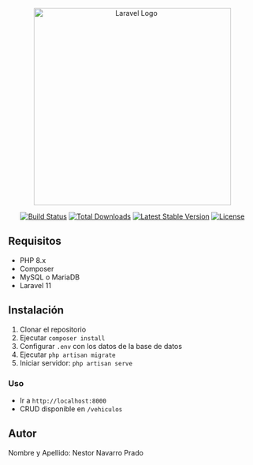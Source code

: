 <p align="center"><a href="https://laravel.com" target="_blank"><img src="https://raw.githubusercontent.com/laravel/art/master/logo-lockup/5%20SVG/2%20CMYK/1%20Full%20Color/laravel-logolockup-cmyk-red.svg" width="400" alt="Laravel Logo"></a></p>

<p align="center">
<a href="https://github.com/laravel/framework/actions"><img src="https://github.com/laravel/framework/workflows/tests/badge.svg" alt="Build Status"></a>
<a href="https://packagist.org/packages/laravel/framework"><img src="https://img.shields.io/packagist/dt/laravel/framework" alt="Total Downloads"></a>
<a href="https://packagist.org/packages/laravel/framework"><img src="https://img.shields.io/packagist/v/laravel/framework" alt="Latest Stable Version"></a>
<a href="https://packagist.org/packages/laravel/framework"><img src="https://img.shields.io/packagist/l/laravel/framework" alt="License"></a>
</p>

## Requisitos

- PHP 8.x
- Composer
- MySQL o MariaDB
- Laravel 11 

## Instalación

1. Clonar el repositorio
2. Ejecutar `composer install`
3. Configurar `.env` con los datos de la base de datos
4. Ejecutar `php artisan migrate`
5. Iniciar servidor: `php artisan serve`

### Uso
- Ir a `http://localhost:8000`
- CRUD disponible en `/vehiculos`

## Autor
Nombre y Apellido: Nestor Navarro Prado
